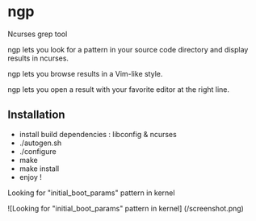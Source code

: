 ngp
===

Ncurses grep tool

ngp lets you look for a pattern in your source code directory and display results in ncurses.

ngp lets you browse results in a Vim-like style.

ngp lets you open a result with your favorite editor at the right line.

Installation
------------

- install build dependencies : libconfig & ncurses
- ./autogen.sh
- ./configure
- make
- make install
- enjoy !


Looking for "initial_boot_params" pattern in kernel

![Looking for "initial_boot_params" pattern in kernel] (/screenshot.png)

